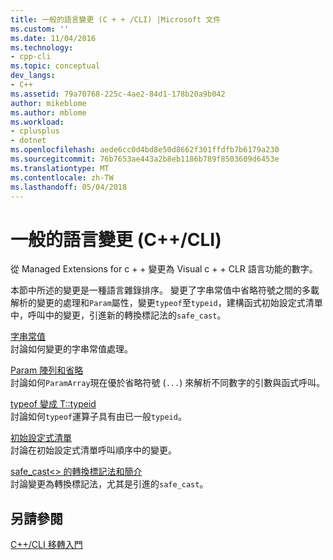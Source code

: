 ```yaml
---
title: 一般的語言變更 (C + + /CLI) |Microsoft 文件
ms.custom: ''
ms.date: 11/04/2016
ms.technology:
- cpp-cli
ms.topic: conceptual
dev_langs:
- C++
ms.assetid: 79a70768-225c-4ae2-84d1-178b20a9b042
author: mikeblome
ms.author: mblome
ms.workload:
- cplusplus
- dotnet
ms.openlocfilehash: aede6cc0d4bd8e50d8662f301ffdfb7b6179a230
ms.sourcegitcommit: 76b7653ae443a2b8eb1186b789f8503609d6453e
ms.translationtype: MT
ms.contentlocale: zh-TW
ms.lasthandoff: 05/04/2018
---
```

# <a name="general-language-changes-ccli"></a>一般的語言變更 (C++/CLI)
從 Managed Extensions for c + + 變更為 Visual c + + CLR 語言功能的數字。  
  
 本節中所述的變更是一種語言雜錄排序。 變更了字串常值中省略符號之間的多載解析的變更的處理和`Param`屬性，變更`typeof`至`typeid`，建構函式初始設定式清單中，呼叫中的變更，引進新的轉換標記法的`safe_cast`。  
  
 [字串常值](../dotnet/string-literal.md)  
 討論如何變更的字串常值處理。  
  
 [Param 陣列和省略](../dotnet/param-array-and-ellipsis.md)  
 討論如何`ParamArray`現在優於省略符號 (`...`) 來解析不同數字的引數與函式呼叫。  
  
 [typeof 變成 T::typeid](../dotnet/typeof-goes-to-t-typeid.md)  
 討論如何`typeof`運算子具有由已一般`typeid`。  
  
 [初始設定式清單](../dotnet/initializer-lists.md)  
 討論在初始設定式清單呼叫順序中的變更。  
  
 [safe_cast<> 的轉換標記法和簡介](../dotnet/cast-notation-and-introduction-of-safe-cast-angles.md)  
 討論變更為轉換標記法，尤其是引進的`safe_cast`。  
  
## <a name="see-also"></a>另請參閱  
 [C++/CLI 移轉入門](../dotnet/cpp-cli-migration-primer.md)